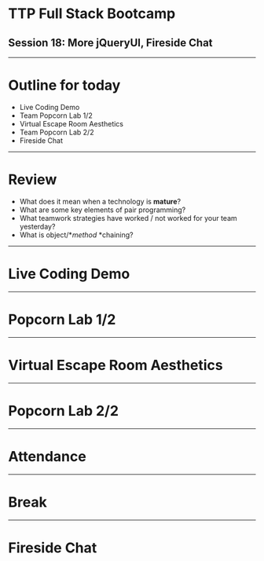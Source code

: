 # TTP Full Stack Bootcamp
## Session 18: **More jQueryUI, Fireside Chat**

---

# Outline for today

- Live Coding Demo
- Team Popcorn Lab 1/2
- Virtual Escape Room Aesthetics
- Team Popcorn Lab 2/2
- Fireside Chat

---

# Review

- What does it mean when a technology is **mature**?
- What are some key elements of pair programming?
- What teamwork strategies have worked / not worked for your team yesterday?
- What is object/**method* *chaining?

---

# Live Coding Demo

---

# Popcorn Lab 1/2

---

# Virtual Escape Room Aesthetics

---

# Popcorn Lab 2/2

---

# Attendance

---

# Break

---

# Fireside Chat
